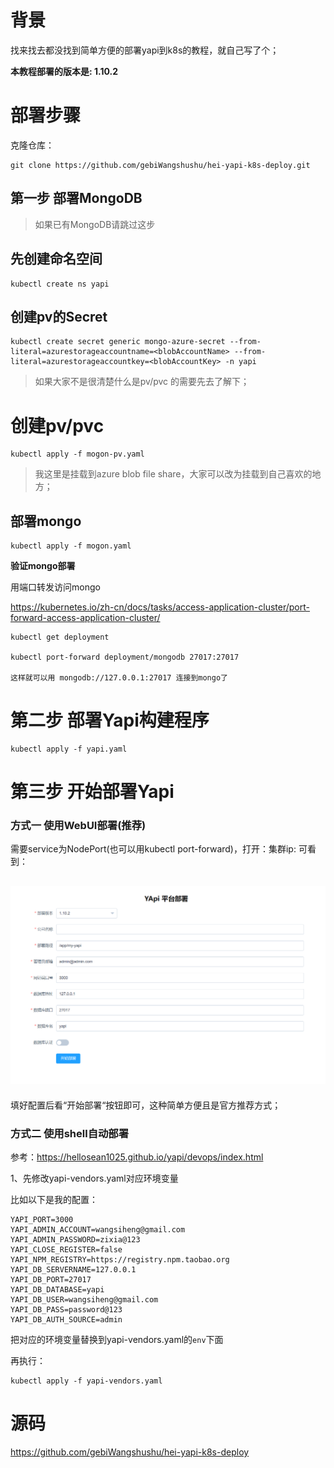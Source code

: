 ﻿# 背景

找来找去都没找到简单方便的部署yapi到k8s的教程，就自己写了个；

**本教程部署的版本是: 1.10.2** 



# 部署步骤

克隆仓库：

```
git clone https://github.com/gebiWangshushu/hei-yapi-k8s-deploy.git
```



## 第一步 部署MongoDB

> 如果已有MongoDB请跳过这步

## 先创建命名空间

```
kubectl create ns yapi
```



## 创建pv的Secret

```
kubectl create secret generic mongo-azure-secret --from-literal=azurestorageaccountname=<blobAccountName> --from-literal=azurestorageaccountkey=<blobAccountKey> -n yapi
```

> 如果大家不是很清楚什么是pv/pvc 的需要先去了解下；



# 创建pv/pvc

```
kubectl apply -f mogon-pv.yaml
```

> 我这里是挂载到azure blob file share，大家可以改为挂载到自己喜欢的地方；



## 部署mongo

```
kubectl apply -f mogon.yaml
```



**验证mongo部署**

用端口转发访问mongo

https://kubernetes.io/zh-cn/docs/tasks/access-application-cluster/port-forward-access-application-cluster/

```
kubectl get deployment

kubectl port-forward deployment/mongodb 27017:27017

这样就可以用 mongodb://127.0.0.1:27017 连接到mongo了
```





# 第二步 部署Yapi构建程序

```
kubectl apply -f yapi.yaml
```





# 第三步 开始部署Yapi



### 方式一 使用WebUI部署(推荐)

需要service为NodePort(也可以用kubectl port-forward)，打开：集群ip:<nodeport> 可看到：

## ![1656343915360](images/641760-20220627233206600-238122206-1656344177764.png)

填好配置后看“开始部署“按钮即可，这种简单方便且是官方推荐方式；



### 方式二 使用shell自动部署

参考：https://hellosean1025.github.io/yapi/devops/index.html



1、先修改yapi-vendors.yaml对应环境变量

比如以下是我的配置：

```
YAPI_PORT=3000
YAPI_ADMIN_ACCOUNT=wangsiheng@gmail.com
YAPI_ADMIN_PASSWORD=zixia@123
YAPI_CLOSE_REGISTER=false
YAPI_NPM_REGISTRY=https://registry.npm.taobao.org
YAPI_DB_SERVERNAME=127.0.0.1
YAPI_DB_PORT=27017
YAPI_DB_DATABASE=yapi
YAPI_DB_USER=wangsiheng@gmail.com
YAPI_DB_PASS=password@123
YAPI_DB_AUTH_SOURCE=admin
```

把对应的环境变量替换到yapi-vendors.yaml的`env`下面

再执行：

```
kubectl apply -f yapi-vendors.yaml
```





# 源码

https://github.com/gebiWangshushu/hei-yapi-k8s-deploy